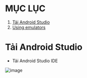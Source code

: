 # MỤC LỤC

1. [Tải Android Studio](#tai-android-studio)
2. [Using emulators](#using-emulators)

# Tải Android Studio

- Tải Android Studio IDE

![image](https://github.com/user-attachments/assets/d24f0d65-0d6b-46ec-bf66-0e12aacf53b8)

